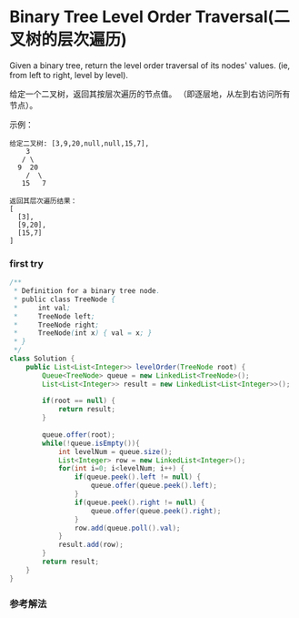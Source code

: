 # Binary Tree Level Order Traversal(二叉树的层次遍历)

Given a binary tree, return the level order traversal of its nodes' values. (ie, from left to right, level by level).

给定一个二叉树，返回其按层次遍历的节点值。 （即逐层地，从左到右访问所有节点）。

示例：

```
给定二叉树: [3,9,20,null,null,15,7],
    3
   / \
  9  20
    /  \
   15   7
   
返回其层次遍历结果：
[
  [3],
  [9,20],
  [15,7]
]
```

### first try


```java
/**
 * Definition for a binary tree node.
 * public class TreeNode {
 *     int val;
 *     TreeNode left;
 *     TreeNode right;
 *     TreeNode(int x) { val = x; }
 * }
 */
class Solution {
    public List<List<Integer>> levelOrder(TreeNode root) {
        Queue<TreeNode> queue = new LinkedList<TreeNode>();
        List<List<Integer>> result = new LinkedList<List<Integer>>();
        
        if(root == null) {
            return result;
        }
        
        queue.offer(root);
        while(!queue.isEmpty()){
            int levelNum = queue.size();
            List<Integer> row = new LinkedList<Integer>();
            for(int i=0; i<levelNum; i++) {
                if(queue.peek().left != null) {
                    queue.offer(queue.peek().left);
                }
                if(queue.peek().right != null) {
                    queue.offer(queue.peek().right);
                }
                row.add(queue.poll().val);
            }
            result.add(row);
        }
        return result;
    }
}
```

### 参考解法


